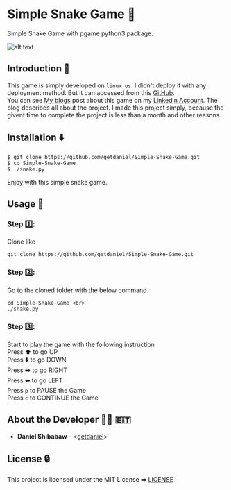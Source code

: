 # Simple Snake Game :snake:
Simple Snake Game with pgame python3 package.

![alt text](https://github.com/getdaniel/Simple-Snake-Game/main/dist/images/snake.png?raw=true)

## Introduction :door:
This game is simply developed on `linux os`. I didn't deploy it with any deployment method. But it can accessed from this [GitHub](git@github.com:getdaniel/Simple-Snake-Game.git). <br>
You can see [My blogs](https://www.linkedin.com/pulse/simple-snake-game-pygame-daniel-getaneh) post about this game on my [Linkedin Account](https://www.linkedin.com/in/daniel-getaneh-50b459175/). The blog describes all about the project. I made this project simply, because the givent time to complete the project is less than a month and other reasons.

## Installation :arrow_down:
```
$ git clone https://github.com/getdaniel/Simple-Snake-Game.git
$ cd Simple-Snake-Game
$ ./snake.py
```
Enjoy with this simple snake game.

## Usage :horse_racing:
### Step :one::
Clone like 
```
git clone https://github.com/getdaniel/Simple-Snake-Game.git
```
### Step :two::
Go to the cloned folder with the below command
```
cd Simple-Snake-Game <br>
./snake.py
```
### Step :three::
Start to play the game with the following instruction <br>
Press :arrow_up: to go UP <br>
Press :arrow_down: to go DOWN <br>
Press :arrow_right: to go RIGHT <br>
Press :arrow_left: to go LEFT <br>
Press `p` to PAUSE the Game <br>
Press `c` to CONTINUE the Game <br>

## About the Developer :man_technologist: :ethiopia:
* **Daniel Shibabaw** - <[getdaniel](https://github.com/getdaniel/)>

## License :lock:
This project is licensed under the MIT License :arrow_right: [LICENSE](https://github.com/getdaniel/Simple-Snake-Game/blob/main/LICENSE)
